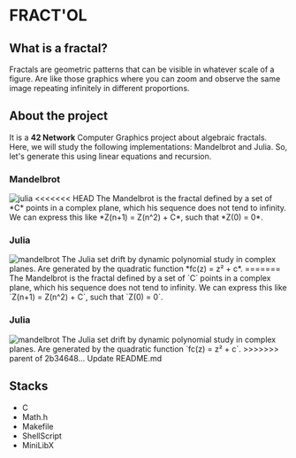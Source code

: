 # FRACT'OL

## What is a fractal?
Fractals are geometric patterns that can be visible in whatever scale of a figure. Are like those graphics where you can zoom and observe the same image repeating infinitely in different proportions.

## About the project
It is a **42 Network** Computer Graphics project about algebraic fractals. Here, we will study the following implementations: Mandelbrot and Julia.
So, let's generate this using linear equations and recursion.

### Mandelbrot
<img src="https://user-images.githubusercontent.com/76733221/156842469-ca615720-e395-42e9-a0ab-6f8a852f6018.png" alt="julia" />
<<<<<<< HEAD
The Mandelbrot is the fractal defined by a set of *C* points in a complex plane, which his sequence does not tend to infinity. We can express this like *Z(n+1) = Z(n^2) + C*, such that *Z(0) = 0*.

### Julia
<img src="https://user-images.githubusercontent.com/76733221/156842423-781d758d-353d-453f-a009-3fa7bd6c1411.png" alt="mandelbrot" />
The Julia set drift by dynamic polynomial study in complex planes. Are generated by the quadratic function *fc(z) = z² + c*.
=======
The Mandelbrot is the fractal defined by a set of `C` points in a complex plane, which his sequence does not tend to infinity. We can express this like `Z(n+1) = Z(n^2) + C`, such that `Z(0) = 0`.

### Julia
<img src="https://user-images.githubusercontent.com/76733221/156842423-781d758d-353d-453f-a009-3fa7bd6c1411.png" alt="mandelbrot" />
The Julia set drift by dynamic polynomial study in complex planes. Are generated by the quadratic function `fc(z) = z² + c`.
>>>>>>> parent of 2b34648... Update README.md

## Stacks
- C
- Math.h
- Makefile
- ShellScript
- MiniLibX
